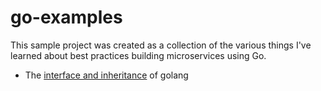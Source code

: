 # go-examples
This sample project was created as a collection of the various things I've learned about best practices building microservices using Go.

- The [interface and inheritance](https://github.com/devexps/go-examples/tree/main/inheritance) of golang
